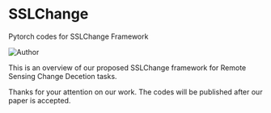 # SSLChange
Pytorch codes for SSLChange Framework

![Author](https://img.shields.io/badge/Author-MarsZYT-orange.svg)

This is an overview of our proposed SSLChange framework for Remote Sensing Change Decetion tasks.  


Thanks for your attention on our work. The codes will be published after our paper is accepted. 
